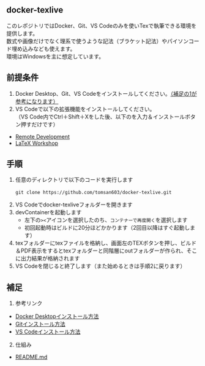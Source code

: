 ## docker-texlive
このレポジトリではDocker、Git、VS Codeのみを使いTexで執筆できる環境を提供します。  
数式や画像だけでなく理系で使うような記法（ブラケット記法）やパイソンコード埋め込みなども使えます。  
環境はWindowsを主に想定しています。

## 前提条件
1. Docker Desktop、Git、VS Codeをインストールしてください。[（補足の1が参考になります）](#補足) 
2. VS Codeで以下の拡張機能をインストールしてください。  
（VS Code内でCtrl＋Shift＋Xをした後、以下のを入力＆インストールボタン押すだけです）
- [Remote Development](https://marketplace.visualstudio.com/items?itemName=ms-vscode-remote.vscode-remote-extensionpack)  
- [LaTeX Workshop](https://marketplace.visualstudio.com/items?itemName=James-Yu.latex-workshop)  

## 手順
1. 任意のディレクトリで以下のコードを実行します
    ```Power Shell
    git clone https://github.com/tomsan603/docker-texlive.git　
    ```
2. VS Codeでdocker-texliveフォルダーを開きます
3. devContainerを起動します
   - 左下の`><`アイコンを選択したのち、`コンテナーで再度開く`を選択します
   - 初回起動時はビルドに20分ほどかかります（2回目以降はすぐ起動します）
4. texフォルダーにtexファイルを格納し、画面左のTEXボタンを押し、ビルド＆PDF表示をするとtexフォルダーと同階層にoutフォルダーが作られ、そこに出力結果が格納されます
5. VS Codeを閉じると終了します（また始めるときは手順2に戻ります）

## 補足
1. 参考リンク
- [Docker Desktopインストール方法](https://qiita.com/zembutsu/items/a98f6f25ef47c04893b3)  
- [Gitインストール方法](https://qiita.com/takeru-hirai/items/4fbe6593d42f9a844b1c)  
- [VS Codeインストール方法](https://qiita.com/furu38/items/6776acba6621012ee475) 
2.  仕組み
- [README.md](./docs/README.md) 